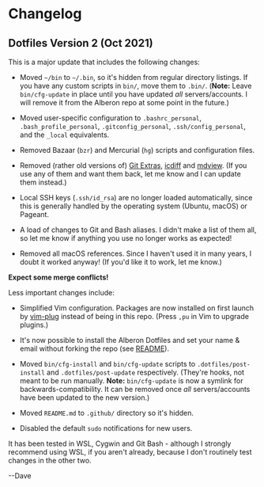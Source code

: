 # Changelog

## Dotfiles Version 2 (Oct 2021)

This is a major update that includes the following changes:

- Moved `~/bin` to `~/.bin`, so it's hidden from regular directory listings. If
  you have any custom scripts in `bin/`, move them to `.bin/`. (**Note:** Leave
  `bin/cfg-update` in place until you have updated *all* servers/accounts. I will
  remove it from the Alberon repo at some point in the future.)

- Moved user-specific configuration to `.bashrc_personal`, `.bash_profile_personal`,
  `.gitconfig_personal`, `.ssh/config_personal`, and the `_local` equivalents.

- Removed Bazaar (`bzr`) and Mercurial (`hg`) scripts and configuration files.

- Removed (rather old versions of)
  [Git Extras](https://github.com/tj/git-extras),
  [icdiff](https://www.jefftk.com/icdiff) and
  [mdview](https://pypi.org/project/mdview/).
  (If you use any of them and want them back, let me know and I can update them
  instead.)

- Local SSH keys (`.ssh/id_rsa`) are no longer loaded automatically, since this
  is generally handled by the operating system (Ubuntu, macOS) or Pageant.

- A load of changes to Git and Bash aliases. I didn't make a list of them all,
  so let me know if anything you use no longer works as expected!

- Removed all macOS references. Since I haven't used it in many years, I doubt it
  worked anyway! (If you'd like it to work, let me know.)

**Expect some merge conflicts!**

Less important changes include:

- Simplified Vim configuration. Packages are now installed on first launch by
  [vim-plug](https://github.com/junegunn/vim-plug) instead of being in this
  repo. (Press `,pu` in Vim to upgrade plugins.)

- It's now possible to install the Alberon Dotfiles and set your name & email
  without forking the repo (see [README](README.md)).

- Moved `bin/cfg-install` and `bin/cfg-update` scripts to
  `.dotfiles/post-install` and `.dotfiles/post-update` respectively. (They're
  hooks, not meant to be run manually. **Note:** `bin/cfg-update` is now a
  symlink for backwards-compatibility. It can be removed once *all*
  servers/accounts have been updated to the new version.)

- Moved `README.md` to `.github/` directory so it's hidden.

- Disabled the default `sudo` notifications for new users.

It has been tested in WSL, Cygwin and Git Bash - although I strongly recommend
using WSL, if you aren't already, because I don't routinely test changes in the
other two.

--Dave
